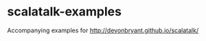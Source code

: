 scalatalk-examples
==================

Accompanying examples for http://devonbryant.github.io/scalatalk/
